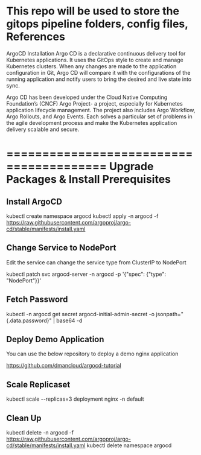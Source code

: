 # This repo will be used to store the gitops pipeline folders, config files, References

ArgoCD Installation
Argo CD is a declarative continuous delivery tool for Kubernetes applications. 
It uses the GitOps style to create and manage Kubernetes clusters. 
When any changes are made to the application configuration in Git, 
Argo CD will compare it with the configurations of the running application 
and notify users to bring the desired and live state into sync.

Argo CD has been developed under the Cloud Native Computing Foundation’s (CNCF) 
Argo Project- a project, especially for Kubernetes application lifecycle management. 
The project also includes Argo Workflow, Argo Rollouts, and Argo Events.
Each solves a particular set of problems in the agile development process 
and make the Kubernetes application delivery scalable and secure.

========================================
Upgrade Packages & Install Prerequisites
========================================

Install ArgoCD
--------------
kubectl create namespace argocd
kubectl apply -n argocd -f https://raw.githubusercontent.com/argoproj/argo-cd/stable/manifests/install.yaml

Change Service to NodePort
--------------------------
Edit the service can change the service type from ClusterIP to NodePort

kubectl patch svc argocd-server -n argocd -p '{"spec": {"type": "NodePort"}}' 

Fetch Password
--------------
kubectl -n argocd get secret argocd-initial-admin-secret -o jsonpath="{.data.password}" | base64 -d

Deploy Demo Application
-----------------------
You can use the below repository to deploy a demo nginx application

https://github.com/dmancloud/argocd-tutorial

Scale Replicaset
----------------
kubectl scale --replicas=3 deployment nginx -n default

Clean Up
--------
kubectl delete -n argocd -f https://raw.githubusercontent.com/argoproj/argo-cd/stable/manifests/install.yaml
kubectl delete namespace argocd
